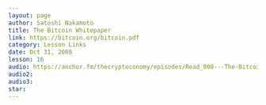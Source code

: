 ```yaml
---
layout: page
author: Satoshi Nakamoto
title: The Bitcoin Whitepaper
link: https://bitcoin.org/bitcoin.pdf
category: Lesson Links
date: Oct 31, 2008
lesson: 16
audio: https://anchor.fm/thecryptoconomy/episodes/Read_000---The-Bitcoin-Whitepaper-Satoshi-Nakamoto-edvef5/a-a265gsa
audio2: 
audio3: 
star: 
---
```

